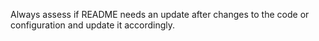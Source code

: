 Always assess if README needs an update after changes to the code or configuration and update it accordingly.